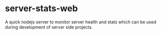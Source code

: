 # server-stats-web
A quick nodejs server to monitor server health and stats which can be used during development of server side projects.

